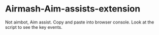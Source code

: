 # Airmash-Aim-assists-extension
Not aimbot, Aim assist.
Copy and paste into browser console.
Look at the script to see the key events.
